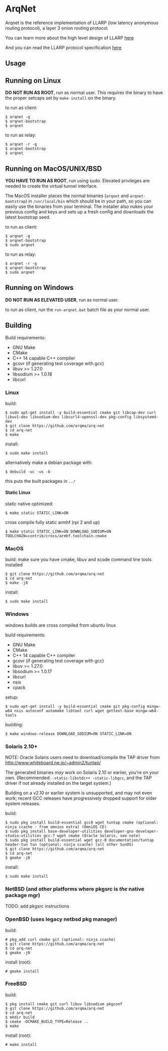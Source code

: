 # ArqNet

Arqnet is the reference implementation of LLARP (low latency anonymous routing protocol), a layer 3 onion routing protocol.

You can learn more about the high level design of LLARP [here](docs/high-level.txt)

And you can read the LLARP protocol specification [here](docs/proto_v0.txt)

## Usage

## Running on Linux

**DO NOT RUN AS ROOT**, run as normal user. This requires the binary to have the proper setcaps set by `make install` on the binary.

to run as client:

    $ arqnet -g
    $ arqnet-bootstrap
    $ arqnet

to run as relay:

    $ arqnet -r -g
    $ arqnet-bootstrap
    $ arqnet

## Running on MacOS/UNIX/BSD

**YOU HAVE TO RUN AS ROOT**, run using sudo. Elevated privileges are needed to create the virtual tunnel interface.

The MacOS installer places the normal binaries (`arqnet` and `arqnet-bootstrap`) in `/usr/local/bin` which should be in your path, so you can easily use the binaries from your terminal. The installer also nukes your previous config and keys and sets up a fresh config and downloads the latest bootstrap seed.

to run as client:

    $ arqnet -g
    $ arqnet-bootstrap
    $ sudo arqnet

to run as relay:

    $ arqnet -r -g
    $ arqnet-bootstrap
    $ sudo arqnet


## Running on Windows

**DO NOT RUN AS ELEVATED USER**, run as normal user.

to run as client, run the `run-arqnet.bat` batch file as your normal user.


## Building

Build requirements:

* GNU Make
* CMake
* C++ 14 capable C++ compiler
* gcovr (if generating test coverage with gcc)
* libuv >= 1.27.0
* libsodium >= 1.0.18
* libcurl

### Linux

build:

    $ sudo apt-get install -y build-essential cmake git libcap-dev curl libuv1-dev libsodium-dev libcurl4-openssl-dev pkg-config libsystemd-dev
    $ git clone https://github.com/arqma/arq-net
    $ cd arq-net
    $ make

install:

    $ sudo make install


alternatively make a debian package with:

    $ debuild -uc -us -b

this puts the built packages in `../`


#### Static Linux

static native optimized:

    $ make static STATIC_LINK=ON

cross compile fully static armhf (rpi 2 and up)

    $ make static STATIC_LINK=ON DOWNLOAD_SODIUM=ON TOOLCHAIN=contrib/cross/armhf.toolchain.cmake

### MacOS

build:
    make sure you have cmake, libuv and xcode command line tools installed

    $ git clone https://github.com/arqma/arq-net
    $ cd arq-net
    $ make -j8

install:

    $ sudo make install

### Windows

windows builds are cross compiled from ubuntu linux

build requirements:

* GNU Make
* CMake
* C++ 14 capable C++ compiler
* gcovr (if generating test coverage with gcc)
* libuv >= 1.27.0
* libsodium >= 1.0.17
* libcurl
* nsis
* cpack

setup:

    $ sudo apt-get install -y build-essential cmake git pkg-config mingw-w64 nsis autoconf automake libtool curl wget gettext-base mingw-w64-tools

building:

    $ make windows-release DOWNLOAD_SODIUM=ON STATIC_LINK=ON

### Solaris 2.10+

NOTE: Oracle Solaris users need to download/compile the TAP driver from http://www.whiteboard.ne.jp/~admin2/tuntap/

The generated binaries _may_ work on Solaris 2.10 or earlier, you're on your own. (Recommended: `-static-libstdc++ -static-libgcc`, and the TAP driver if not already installed on the target system.)

Building on a v2.10 or earlier system is unsupported, and may not even work; recent GCC releases have progressively dropped support for older system releases.

build:

    $ sudo pkg install build-essential gcc8 wget tuntap cmake (optional: ninja ccache - from omnios extra) (OmniOS CE)
    $ sudo pkg install base-developer-utilities developer-gnu developer-studio-utilities gcc-7 wget cmake (Oracle Solaris, see note)
    $ sudo pkg install build-essential wget gcc-8 documentation/tuntap header-tun tun (optional: ninja ccache) (all other SunOS)
    $ git clone https://github.com/arqma/arq-net
    $ cd arq-net
    $ gmake -j8

install:

    $ sudo make install


### NetBSD (and other platforms where pkgsrc is _the_ native package mgr)

TODO: add pkgsrc instructions

### OpenBSD (uses legacy netbsd pkg manager)

build:

    # pkg_add curl cmake git (optional: ninja ccache)
    $ git clone https://github.com/arqma/arq-net
    $ cd arq-net
    $ gmake -j8

install (root):

    # gmake install

### FreeBSD

build:

    $ pkg install cmake git curl libuv libsodium pkgconf
    $ git clone https://github.com/arqma/arq-net
    $ cd arq-net
    $ mkdir build
    $ cmake -DCMAKE_BUILD_TYPE=Release ..
    $ make

install (root):

    # make install
